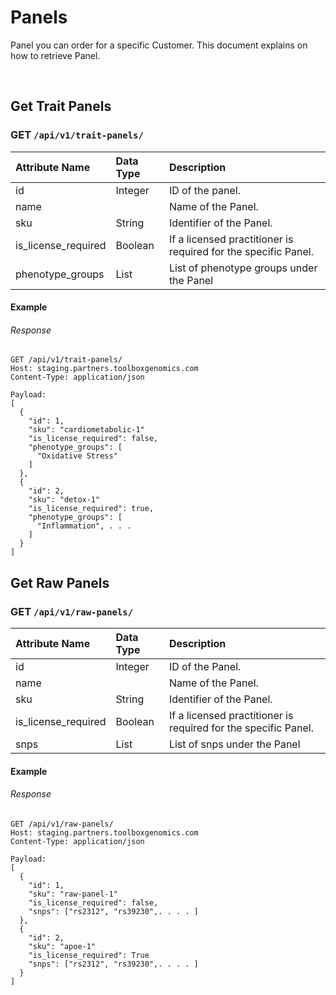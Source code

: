 # Panels

Panel you can order for a specific Customer. This document explains on how to retrieve Panel.

<br />

## Get Trait Panels
### GET `/api/v1/trait-panels/ `

| Attribute Name | Data Type | Description
|:---|:---|:---
| id | Integer | ID of the panel.
| name | | Name of the Panel.
| sku | String | Identifier of the Panel.
| is_license_required | Boolean | If a licensed practitioner is required for the specific Panel.
| phenotype_groups | List | List of phenotype groups under the Panel

#### Example

###### Response

```
GET /api/v1/trait-panels/
Host: staging.partners.toolboxgenomics.com
Content-Type: application/json

Payload:
[
  {
    "id": 1,
    "sku": "cardiometabolic-1"
    "is_license_required": false,
    "phenotype_groups": [
      "Oxidative Stress"
    ]
  },
  {
    "id": 2,
    "sku": "detox-1"
    "is_license_required": true,
    "phenotype_groups": [
      "Inflammation", . . .
    ]
  }
]

```
## Get Raw Panels
### GET `/api/v1/raw-panels/ `

| Attribute Name | Data Type | Description
|:---|:---|:---
| id | Integer | ID of the Panel.
| name | | Name of the Panel.
| sku | String | Identifier of the Panel.
| is_license_required | Boolean | If a licensed practitioner is required for the specific Panel.
| snps | List | List of snps under the Panel

#### Example

###### Response

```
GET /api/v1/raw-panels/
Host: staging.partners.toolboxgenomics.com
Content-Type: application/json

Payload:
[
  {
    "id": 1,
    "sku": "raw-panel-1"
    "is_license_required": false,
    "snps": ["rs2312", "rs39230",. . . . ]
  },
  {
    "id": 2,
    "sku": "apoe-1"
    "is_license_required": True
    "snps": ["rs2312", "rs39230",. . . . ]
  }
]

```
